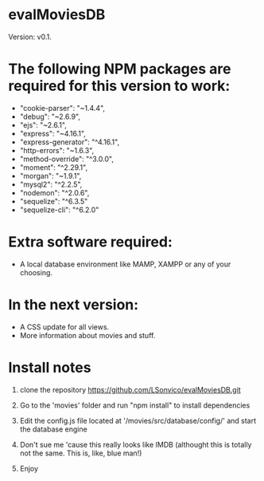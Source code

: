 # evalMoviesDB
Version: v0.1.  
# The following NPM packages are required for this version to work:
- "cookie-parser": "~1.4.4",
- "debug": "~2.6.9",
- "ejs": "~2.6.1",
- "express": "~4.16.1",
- "express-generator": "^4.16.1",
- "http-errors": "~1.6.3",
- "method-override": "^3.0.0",
- "moment": "^2.29.1",
- "morgan": "~1.9.1",
- "mysql2": "^2.2.5",
- "nodemon": "^2.0.6",
- "sequelize": "^6.3.5"
- "sequelize-cli": "^6.2.0"
# Extra software required:
- A local database environment like MAMP, XAMPP or any of your choosing.
# In the next version: 
- A CSS update for all views.
- More information about movies and stuff.




# Install notes

1) clone the repository https://github.com/LSonvico/evalMoviesDB.git

2) Go to the 'movies' folder and run "npm install" to install dependencies

3) Edit the config.js file located at '/movies/src/database/config/' and start the database engine

4) Don't sue me 'cause this really looks like IMDB (althought this is totally not the same. This is, like, blue man!)

5) Enjoy



